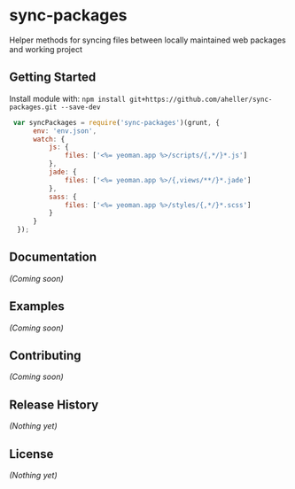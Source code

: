 # sync-packages

Helper methods for syncing files between locally maintained web packages and working project

## Getting Started
Install module with: `npm install git+https://github.com/aheller/sync-packages.git --save-dev`

```javascript
 var syncPackages = require('sync-packages')(grunt, {
      env: 'env.json',
      watch: {
          js: {
              files: ['<%= yeoman.app %>/scripts/{,*/}*.js']
          },
          jade: {
              files: ['<%= yeoman.app %>/{,views/**/}*.jade']
          },
          sass: {
              files: ['<%= yeoman.app %>/styles/{,*/}*.scss']
          }
      }
  });
```

## Documentation
_(Coming soon)_

## Examples
_(Coming soon)_

## Contributing
_(Coming soon)_

## Release History
_(Nothing yet)_

## License
_(Nothing yet)_
